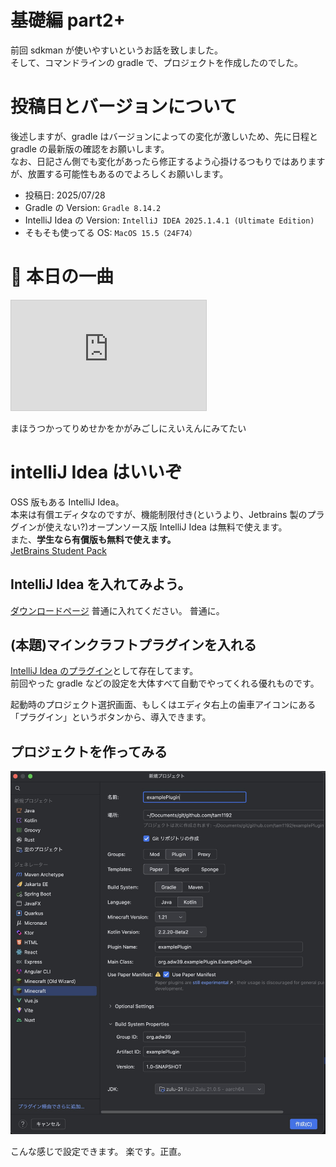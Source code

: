 # 基礎編 part2+

前回 sdkman が使いやすいというお話を致しました。  
そして、コマンドラインの gradle で、プロジェクトを作成したのでした。

# 投稿日とバージョンについて

後述しますが、gradle はバージョンによっての変化が激しいため、先に日程と gradle の最新版の確認をお願いします。  
なお、日記さん側でも変化があったら修正するよう心掛けるつもりではありますが、放置する可能性もあるのでよろしくお願いします。

- 投稿日: 2025/07/28
- Gradle の Version: `Gradle 8.14.2`
- IntelliJ Idea の Version: `IntelliJ IDEA 2025.1.4.1 (Ultimate Edition)`
- そもそも使ってる OS: `MacOS 15.5（24F74）`

# 🎵 本日の一曲

<iframe width="312" height="176" src="https://ext.nicovideo.jp/thumb/sm43302570" scrolling="no" style="border:solid 1px #ccc;" frameborder="0"><a href="https://www.nicovideo.jp/watch/sm43302570">魔法少女はお見通し / 星界,羽累 - 織井辺コフィ</a></iframe>

まほうつかってりめせかをかがみごしにえいえんにみてたい

# intelliJ Idea はいいぞ

OSS 版もある IntelliJ Idea。  
本来は有償エディタなのですが、機能制限付き(というより、Jetbrains 製のプラグインが使えない?)オープンソース版 IntelliJ Idea は無料で使えます。  
また、**学生なら有償版も無料で使えます。**  
[JetBrains Student Pack](https://blog.jetbrains.com/ja/2019/08/22/2105/)

## IntelliJ Idea を入れてみよう。

[ダウンロードページ](https://www.jetbrains.com/ja-jp/idea/download/)
普通に入れてください。 普通に。

## (本題)マインクラフトプラグインを入れる

[IntelliJ Idea のプラグイン](https://plugins.jetbrains.com/plugin/8327-minecraft-development)として存在してます。  
前回やった gradle などの設定を大体すべて自動でやってくれる優れものです。

起動時のプロジェクト選択画面、もしくはエディタ右上の歯車アイコンにある「プラグイン」というボタンから、導入できます。

## プロジェクトを作ってみる

![pic01](./pic01.jpg)

こんな感じで設定できます。 楽です。正直。
